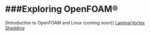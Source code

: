 ###Exploring OpenFOAM®
================
[Introduction to OpenFOAM and Linux (coming soon)]
[LaminarVortex Shedding](http://www.comflics.de/2014/08/openfoam-tutorial-4-laminar-vortex.html)
